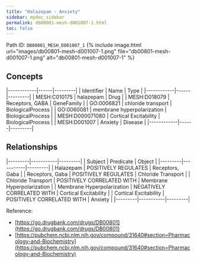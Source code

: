 ```yaml
---
title: "Halazepam - Anxiety"
sidebar: mydoc_sidebar
permalink: db00801-mesh-d001007-1.html
toc: false 
---
```



Path ID: `DB00801_MESH_D001007_1`
{% include image.html url="images/db00801-mesh-d001007-1.png" file="db00801-mesh-d001007-1.png" alt="db00801-mesh-d001007-1" %}

## Concepts

|------------|------|---------|
| Identifier | Name | Type    |
|------------|------|---------|
| MESH:C010175 | halazepam | Drug |
| MESH:D018079 | Receptors, GABA | GeneFamily |
| GO:0006821 | chloride transport | BiologicalProcess |
| GO:0060081 | membrane hyperpolarization | BiologicalProcess |
| MESH:D000071080 | Cortical Excitability | BiologicalProcess |
| MESH:D001007 | Anxiety | Disease |
|------------|------|---------|

## Relationships

|---------|-----------|---------|
| Subject | Predicate | Object  |
|---------|-----------|---------|
| Halazepam | POSITIVELY REGULATES | Receptors, Gaba |
| Receptors, Gaba | POSITIVELY REGULATES | Chloride Transport |
| Chloride Transport | POSITIVELY CORRELATED WITH | Membrane Hyperpolarization |
| Membrane Hyperpolarization | NEGATIVELY CORRELATED WITH | Cortical Excitability |
| Cortical Excitability | POSITIVELY CORRELATED WITH | Anxiety |
|---------|-----------|---------|

Reference: 
  - [https://go.drugbank.com/drugs/DB00801](https://go.drugbank.com/drugs/DB00801)
  - [https://pubchem.ncbi.nlm.nih.gov/compound/31640#section=Pharmacology-and-Biochemistry](https://pubchem.ncbi.nlm.nih.gov/compound/31640#section=Pharmacology-and-Biochemistry)
